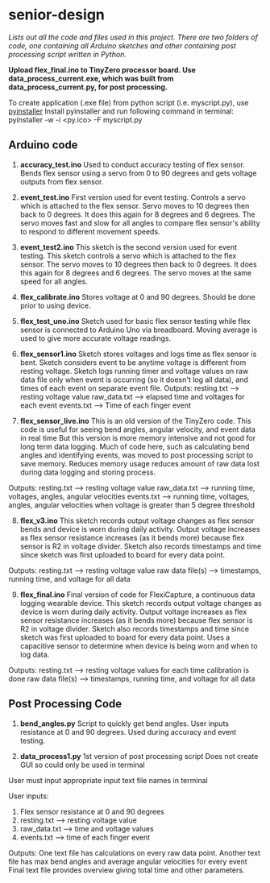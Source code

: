 # senior-design
*Lists out all the code and files used in this project.*
*There are two folders of code, one containing all Arduino sketches and other containing post processing script written in Python.*

**Upload flex_final.ino to TinyZero processor board. Use data_process_current.exe, which was built from data_process_current.py, for post processing.**

To create application (.exe file) from python script (i.e. myscript.py), use [pyinstaller](https://pyinstaller.readthedocs.io/en/stable/) 
Install pyinstaller and run following command in terminal:
pyinstaller -w -i <py.ico> -F myscript.py

## Arduino code

1. **accuracy_test.ino** 
Used to conduct accuracy testing of flex sensor. Bends flex sensor using a servo from 0 to 90 degrees and gets voltage outputs from flex sensor.

2. **event_test.ino**
First version used for event testing. Controls a servo which is attached to the flex sensor. Servo moves to 10 degrees then back to 0 degrees. It does this again for 8 degrees and 6 degrees. The servo moves fast and slow for all angles to compare flex sensor's ability to respond to different movement speeds.

3. **event_test2.ino**
This sketch is the second version used for event testing. This sketch controls a servo which is attached to the flex sensor. The servo moves to 10 degrees then back to 0 degrees. It does this again for 8 degrees and 6 degrees. The servo moves at the same speed for all angles.

4. **flex_calibrate.ino**
Stores voltage at 0 and 90 degrees. Should be done prior to using device.

5. **flex_test_uno.ino**
Sketch used for basic flex sensor testing while flex sensor is connected to Arduino Uno via breadboard. Moving average is used to give more accurate voltage readings.

6. **flex_sensor1.ino**
Sketch stores voltages and logs time as flex sensor is bent. Sketch considers event to be anytime voltage is different from resting voltage. Sketch logs running timer and voltage values on raw data file only when event is occurring (so it doesn't log all data), and times of each event on separate event file.
Outputs: resting.txt --> resting voltage value
         raw_data.txt --> elapsed time and voltages for each event
         events.txt --> Time of each finger event
         
7. **flex_sensor_live.ino**
This is an old version of the TinyZero code. This code is useful for seeing bend angles, angular velocity, and event data in real time
But this version is more memory intensive and not good for long term data logging. Much of code here, such as calculating bend angles and identifying events, was moved to post processing script to save memory. Reduces memory usage reduces amount of raw data lost during data logging and storing process.

Outputs: resting.txt --> resting voltage value
         raw_data.txt --> running time, voltages, angles, angular velocities
         events.txt --> running time, voltages, angles, angular velocities when voltage is greater than 5 degree threshold
         
8. **flex_v3.ino**
This sketch records output voltage changes as flex sensor bends and device is worn during daily activity. Output voltage increases as flex sensor resistance increases (as it bends more) because flex sensor is R2 in voltage divider. Sketch also records timestamps and time since sketch was first uploaded to board for every data point.

Outputs: resting.txt --> resting voltage value
         raw data file(s) --> timestamps, running time, and voltage for all data
         
9. **flex_final.ino**
Final version of code for FlexiCapture, a continuous data logging wearable device. This sketch records output voltage changes as device is worn during daily activity. Output voltage increases as flex sensor resistance increases (as it bends more) because flex sensor is R2 in voltage divider. Sketch also records timestamps and time since sketch was first uploaded to board for every data point. Uses a capacitive sensor to determine when device is being worn and when to log data.

Outputs: resting.txt --> resting voltage values for each time calibration is done
         raw data file(s) --> timestamps, running time, and voltage for all data

## Post Processing Code

1. **bend_angles.py**
Script to quickly get bend angles. User inputs resistance at 0 and 90 degrees. Used during accuracy and event testing.

2. **data_process1.py**
1st version of post processing script
Does not create GUI so could only be used in terminal 

User must input appropriate input text file names in terminal

User inputs:
1. Flex sensor resistance at 0 and 90 degrees
2. resting.txt --> resting voltage value
3. raw_data.txt --> time and voltage values
4. events.txt --> time of each finger event

Outputs:
One text file has calculations on every raw data point.
Another text file has max bend angles and average angular velocities for every event
Final text file provides overview giving total time and other parameters.











